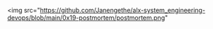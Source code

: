 <img src="https://github.com/Janengethe/alx-system_engineering-devops/blob/main/0x19-postmortem/postmortem.png"